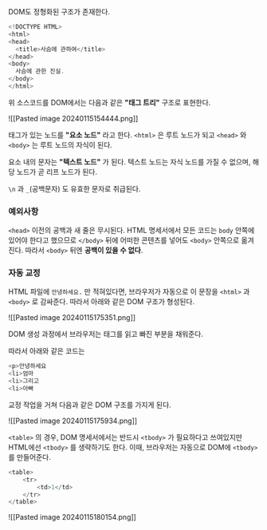 DOM도 정형화된 구조가 존재한다.

```js
<!DOCTYPE HTML>
<html>
<head>
  <title>사슴에 관하여</title>
</head>
<body>
  사슴에 관한 진실.
</body>
</html>
```

위 소스코드를 DOM에서는 다음과 같은 **"태그 트리"** 구조로 표현한다.

![[Pasted image 20240115154444.png]]

태그가 있는 노드를 **"요소 노드"** 라고 한다.
`<html>` 은 루트 노드가 되고
`<head>` 와 `<body>` 는 루트 노드의 자식이 된다.

요소 내의 문자는 **"텍스트 노드"** 가 된다.
텍스트 노드는 자식 노드를 가질 수 없으며, 해당 노드가 곧 리프 노드가 된다.

`\n` 과 `_`(공백문자) 도 유효한 문자로 취급된다.

### 예외사항

`<head>` 이전의 공백과 새 줄은 무시된다.
HTML 명세서에서 모든 코드는 `body` 안쪽에 있어야 한다고 했으므로
`</body>` 뒤에 어떠한 콘텐츠를 넣어도 `<body>` 안쪽으로 옮겨진다.
따라서 `<body>` 뒤엔 **공백이 있을 수 없다**.

### 자동 교정

HTML 파일에 `안녕하세요.` 만 적혀있다면, 브라우저가 자동으로 이 문장을
`<html>` 과 `<body>` 로 감싸준다.
따라서 아래와 같은 DOM 구조가 형성된다.

![[Pasted image 20240115175351.png]]

DOM 생성 과정에서 브라우저는 태그를 읽고 빠진 부분을 채워준다.

따라서 아래와 같은 코드는
```js
<p>안녕하세요
<li>엄마
<li>그리고
<li>아빠
```

교정 작업을 거쳐 다음과 같은 DOM 구조를 가지게 된다.

![[Pasted image 20240115175934.png]]

`<table>` 의 경우, DOM 명세서에서는 반드시 `<tbody>` 가 필요하다고 쓰여있지만
HTML에선 `<tbody>` 를 생략하기도 한다.
이때, 브라우저는 자동으로 DOM에 `<tbody>` 를 만들어준다.

```js
<table>
	<tr>
		<td>1</td>
	</tr>
</table>
```

![[Pasted image 20240115180154.png]]